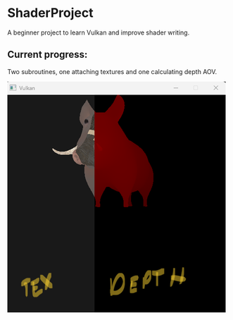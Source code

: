 # ShaderProject
A beginner project to learn Vulkan and improve shader writing.

## Current progress:
Two subroutines, one attaching textures and one calculating depth AOV.


![image](misc/visual_progress.png)
